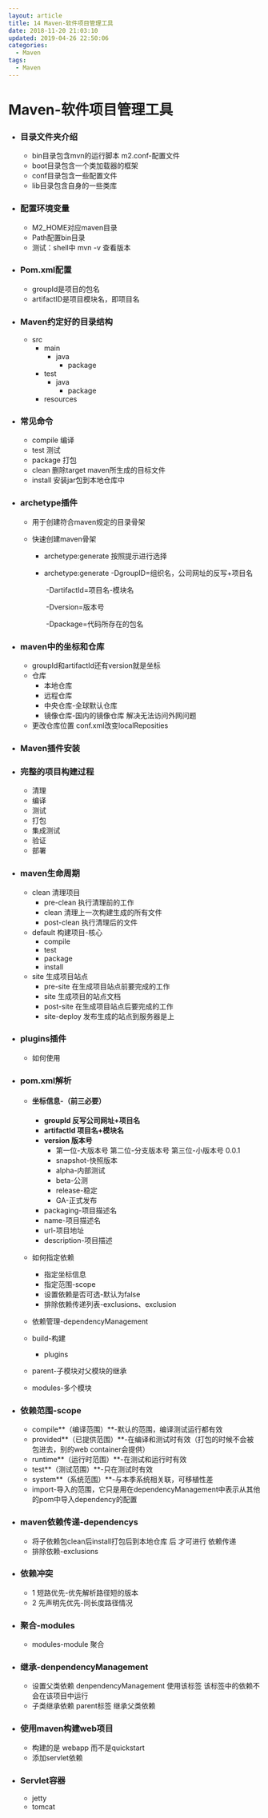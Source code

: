 ```yaml
---
layout: article
title: 14 Maven-软件项目管理工具
date: 2018-11-20 21:03:10
updated: 2019-04-26 22:50:06
categories: 
  - Maven
tags: 
  - Maven
---
```


# Maven-软件项目管理工具

- ### 目录文件夹介绍

  - bin目录包含mvn的运行脚本 m2.conf-配置文件
  - boot目录包含一个类加载器的框架
  - conf目录包含一些配置文件
  - lib目录包含自身的一些类库

- ###  配置环境变量

  - M2_HOME对应maven目录
  - Path配置bin目录
  - 测试：shell中 mvn -v 查看版本

- ### Pom.xml配置

  - groupId是项目的包名
  - artifactID是项目模块名，即项目名

- ### Maven约定好的目录结构

  - src
    - main
      - java
        - package
    - test
      - java
        - package
    - resources

- ### 常见命令

  - compile 编译
  - test 测试
  - package 打包
  - clean 删除target maven所生成的目标文件
  - install 安装jar包到本地仓库中

- ### archetype插件

  - 用于创建符合maven规定的目录骨架

  - 快速创建maven骨架

    - archetype:generate 按照提示进行选择

    - archetype:generate -DgroupID=组织名，公司网址的反写+项目名

      ​				    -DartifactId=项目名-模块名

      ​				    -Dversion=版本号

      ​				    -Dpackage=代码所存在的包名

- ### maven中的坐标和仓库

  - groupId和artifactId还有version就是坐标
  - 仓库
    - 本地仓库
    - 远程仓库
    - 中央仓库-全球默认仓库
    - 镜像仓库-国内的镜像仓库 解决无法访问外网问题
  - 更改仓库位置 conf.xml改变localReposities

- ### Maven插件安装

- ### 完整的项目构建过程

  - 清理
  - 编译
  - 测试
  - 打包
  - 集成测试
  - 验证
  - 部署

- ### maven生命周期

  - clean 清理项目
    - pre-clean 执行清理前的工作
    - clean 清理上一次构建生成的所有文件
    - post-clean 执行清理后的文件
  - default 构建项目-核心
    - compile
    - test
    - package
    - install
  - site 生成项目站点
    - pre-site 在生成项目站点前要完成的工作
    - site 生成项目的站点文档
    - post-site 在生成项目站点后要完成的工作
    - site-deploy 发布生成的站点到服务器是上

- ### plugins插件

  - 如何使用

- ### pom.xml解析

  - #### 坐标信息-（前三必要）

    - **groupId 反写公司网址+项目名**
    - **artifactId 项目名+模块名**
    - **version 版本号**
      - 第一位-大版本号 第二位-分支版本号 第三位-小版本号 0.0.1
      - snapshot-快照版本
      - alpha-内部测试
      - beta-公测
      - release-稳定
      - GA-正式发布
    - packaging-项目描述名
    - name-项目描述名
    - url-项目地址
    - description-项目描述

  - 如何指定依赖

    - 指定坐标信息
    - 指定范围-scope
    - 设置依赖是否可选-默认为false
    - 排除依赖传递列表-exclusions、exclusion

  - 依赖管理-dependencyManagement

  - build-构建

    - plugins

  -  parent-子模块对父模块的继承

  - modules-多个模块

- ### 依赖范围-scope

  - compile**（编译范围）**-默认的范围，编译测试运行都有效
  - provided**（已提供范围）**-在编译和测试时有效（打包的时候不会被包进去，别的web container会提供）
  - runtime**（运行时范围）**-在测试和运行时有效
  - test**（测试范围）**-只在测试时有效
  - system**（系统范围）**-与本季系统相关联，可移植性差
  - import-导入的范围，它只是用在dependencyManagement中表示从其他的pom中导入dependency的配置

- ### maven依赖传递-dependencys

  - 将子依赖包clean后install打包后到本地仓库 后 才可进行 依赖传递
  - 排除依赖-exclusions

- ### 依赖冲突

  - 1 短路优先-优先解析路径短的版本
  - 2 先声明先优先-同长度路径情况

- ### 聚合-modules

  - modules-module 聚合

- ### 继承-denpendencyManagement  

  - 设置父类依赖 denpendencyManagement  使用该标签 该标签中的依赖不会在该项目中运行
  - 子类继承依赖 parent标签 继承父类依赖

- ### 使用maven构建web项目

  - 构建的是 webapp 而不是quickstart
  - 添加servlet依赖

- ### Servlet容器

  - jetty
  - tomcat


